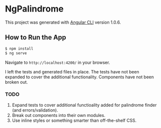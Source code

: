 # NgPalindrome

This project was generated with [Angular CLI](https://github.com/angular/angular-cli) version 1.0.6.

## How to Run the App

```js
$ npm install
$ ng serve
```

Navigate to `http://localhost:4200/` in your browser.

I left the tests and generated files in place.  The tests have not been expanded to cover the additional functionality.  Components have not been broken out.


### TODO

1. Expand tests to cover additional functioality added for palindrome finder (and errors/validation).
2. Break out components into their own modules.
3. Use inline styles or something smarter than off-the-shelf CSS.

